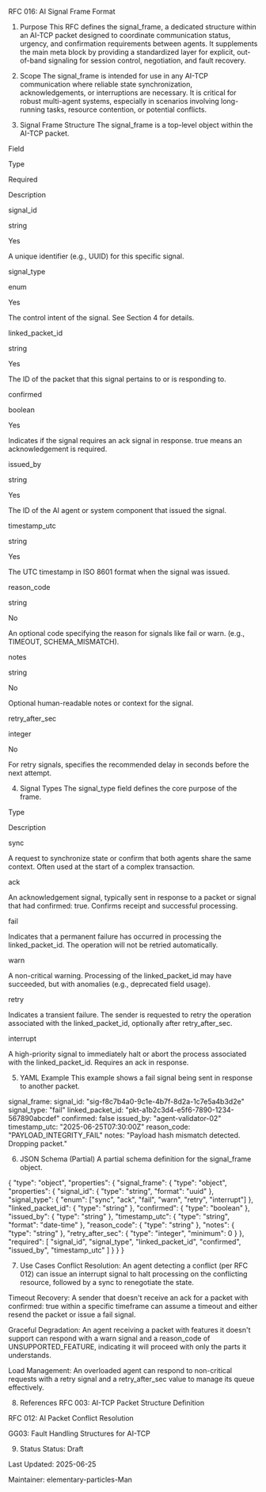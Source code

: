 RFC 016: AI Signal Frame Format
1. Purpose
This RFC defines the signal_frame, a dedicated structure within an AI-TCP packet designed to coordinate communication status, urgency, and confirmation requirements between agents. It supplements the main meta block by providing a standardized layer for explicit, out-of-band signaling for session control, negotiation, and fault recovery.

2. Scope
The signal_frame is intended for use in any AI-TCP communication where reliable state synchronization, acknowledgements, or interruptions are necessary. It is critical for robust multi-agent systems, especially in scenarios involving long-running tasks, resource contention, or potential conflicts.

3. Signal Frame Structure
The signal_frame is a top-level object within the AI-TCP packet.

Field

Type

Required

Description

signal_id

string

Yes

A unique identifier (e.g., UUID) for this specific signal.

signal_type

enum

Yes

The control intent of the signal. See Section 4 for details.

linked_packet_id

string

Yes

The ID of the packet that this signal pertains to or is responding to.

confirmed

boolean

Yes

Indicates if the signal requires an ack signal in response. true means an acknowledgement is required.

issued_by

string

Yes

The ID of the AI agent or system component that issued the signal.

timestamp_utc

string

Yes

The UTC timestamp in ISO 8601 format when the signal was issued.

reason_code

string

No

An optional code specifying the reason for signals like fail or warn. (e.g., TIMEOUT, SCHEMA_MISMATCH).

notes

string

No

Optional human-readable notes or context for the signal.

retry_after_sec

integer

No

For retry signals, specifies the recommended delay in seconds before the next attempt.

4. Signal Types
The signal_type field defines the core purpose of the frame.

Type

Description

sync

A request to synchronize state or confirm that both agents share the same context. Often used at the start of a complex transaction.

ack

An acknowledgement signal, typically sent in response to a packet or signal that had confirmed: true. Confirms receipt and successful processing.

fail

Indicates that a permanent failure has occurred in processing the linked_packet_id. The operation will not be retried automatically.

warn

A non-critical warning. Processing of the linked_packet_id may have succeeded, but with anomalies (e.g., deprecated field usage).

retry

Indicates a transient failure. The sender is requested to retry the operation associated with the linked_packet_id, optionally after retry_after_sec.

interrupt

A high-priority signal to immediately halt or abort the process associated with the linked_packet_id. Requires an ack in response.

5. YAML Example
This example shows a fail signal being sent in response to another packet.

signal_frame:
  signal_id: "sig-f8c7b4a0-9c1e-4b7f-8d2a-1c7e5a4b3d2e"
  signal_type: "fail"
  linked_packet_id: "pkt-a1b2c3d4-e5f6-7890-1234-567890abcdef"
  confirmed: false
  issued_by: "agent-validator-02"
  timestamp_utc: "2025-06-25T07:30:00Z"
  reason_code: "PAYLOAD_INTEGRITY_FAIL"
  notes: "Payload hash mismatch detected. Dropping packet."

6. JSON Schema (Partial)
A partial schema definition for the signal_frame object.

{
  "type": "object",
  "properties": {
    "signal_frame": {
      "type": "object",
      "properties": {
        "signal_id": { "type": "string", "format": "uuid" },
        "signal_type": { "enum": ["sync", "ack", "fail", "warn", "retry", "interrupt"] },
        "linked_packet_id": { "type": "string" },
        "confirmed": { "type": "boolean" },
        "issued_by": { "type": "string" },
        "timestamp_utc": { "type": "string", "format": "date-time" },
        "reason_code": { "type": "string" },
        "notes": { "type": "string" },
        "retry_after_sec": { "type": "integer", "minimum": 0 }
      },
      "required": [
        "signal_id", "signal_type", "linked_packet_id",
        "confirmed", "issued_by", "timestamp_utc"
      ]
    }
  }
}

7. Use Cases
Conflict Resolution: An agent detecting a conflict (per RFC 012) can issue an interrupt signal to halt processing on the conflicting resource, followed by a sync to renegotiate the state.

Timeout Recovery: A sender that doesn't receive an ack for a packet with confirmed: true within a specific timeframe can assume a timeout and either resend the packet or issue a fail signal.

Graceful Degradation: An agent receiving a packet with features it doesn't support can respond with a warn signal and a reason_code of UNSUPPORTED_FEATURE, indicating it will proceed with only the parts it understands.

Load Management: An overloaded agent can respond to non-critical requests with a retry signal and a retry_after_sec value to manage its queue effectively.

8. References
RFC 003: AI-TCP Packet Structure Definition

RFC 012: AI Packet Conflict Resolution

GG03: Fault Handling Structures for AI-TCP

9. Status
Status: Draft

Last Updated: 2025-06-25

Maintainer: elementary-particles-Man